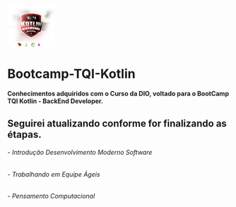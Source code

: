 <img src="/assets/images/bootcamp.jpg" title="TQI" style="zoom:25%;" />

# Bootcamp-TQI-Kotlin
**Conhecimentos adquiridos com o Curso da DIO, voltado para o BootCamp TQI Kotlin - BackEnd Developer.**

## Seguirei atualizando conforme for finalizando as étapas.

######  - Introdução Desenvolvimento Moderno Software
######  - Trabalhando em Equipe Ágeis
######  - Pensamento Computacional





